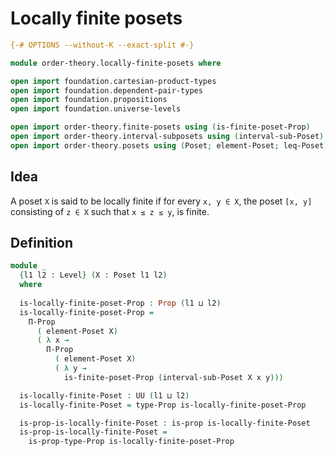 # Locally finite posets

```agda
{-# OPTIONS --without-K --exact-split #-}

module order-theory.locally-finite-posets where

open import foundation.cartesian-product-types
open import foundation.dependent-pair-types
open import foundation.propositions
open import foundation.universe-levels

open import order-theory.finite-posets using (is-finite-poset-Prop)
open import order-theory.interval-subposets using (interval-sub-Poset)
open import order-theory.posets using (Poset; element-Poset; leq-Poset)
```

## Idea

A poset `X` is said to be locally finite if for every `x, y ∈ X`, the poset `[x, y]` consisting of `z ∈ X` such that `x ≤ z ≤ y`, is finite.

## Definition

```agda
module _
  {l1 l2 : Level} (X : Poset l1 l2)
  where
  
  is-locally-finite-poset-Prop : Prop (l1 ⊔ l2)
  is-locally-finite-poset-Prop =
    Π-Prop
      ( element-Poset X)
      ( λ x →
        Π-Prop
          ( element-Poset X)
          ( λ y →
            is-finite-poset-Prop (interval-sub-Poset X x y)))

  is-locally-finite-Poset : UU (l1 ⊔ l2)
  is-locally-finite-Poset = type-Prop is-locally-finite-poset-Prop

  is-prop-is-locally-finite-Poset : is-prop is-locally-finite-Poset
  is-prop-is-locally-finite-Poset =
    is-prop-type-Prop is-locally-finite-poset-Prop
```
